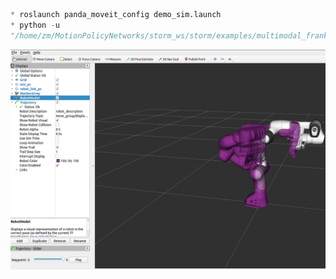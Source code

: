 
```python
* roslaunch panda_moveit_config demo_sim.launch 
* python -u 
"/home/zm/MotionPolicyNetworks/storm_ws/storm/examples/multimodal_franka/rviz_visual/demo.py"
```

<p align="center">
  <img width="1000" src="vlog/trajs_rviz.jpg">
</p>

